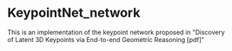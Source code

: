 # KeypointNet_network
This is an implementation of the keypoint network proposed in "Discovery of Latent 3D Keypoints via End-to-end Geometric Reasoning [pdf]"

